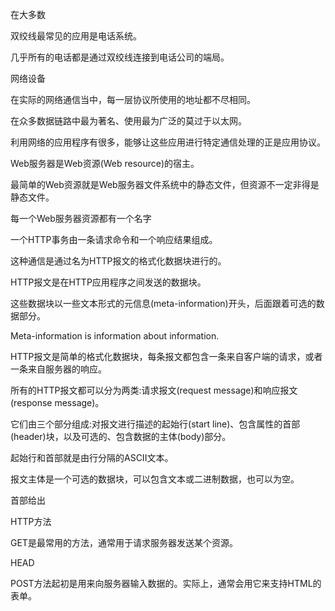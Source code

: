 在大多数

双绞线最常见的应用是电话系统。

几乎所有的电话都是通过双绞线连接到电话公司的端局。

网络设备

在实际的网络通信当中，每一层协议所使用的地址都不尽相同。

在众多数据链路中最为著名、使用最为广泛的莫过于以太网。

利用网络的应用程序有很多，能够让这些应用进行特定通信处理的正是应用协议。

Web服务器是Web资源(Web resource)的宿主。

最简单的Web资源就是Web服务器文件系统中的静态文件，但资源不一定非得是静态文件。

每一个Web服务器资源都有一个名字

一个HTTP事务由一条请求命令和一个响应结果组成。

这种通信是通过名为HTTP报文的格式化数据块进行的。

HTTP报文是在HTTP应用程序之间发送的数据块。

这些数据块以一些文本形式的元信息(meta-information)开头，后面跟着可选的数据部分。

Meta-information is information about information.

HTTP报文是简单的格式化数据块，每条报文都包含一条来自客户端的请求，或者一条来自服务器的响应。

所有的HTTP报文都可以分为两类:请求报文(request message)和响应报文(response message)。

它们由三个部分组成:对报文进行描述的起始行(start line)、包含属性的首部(header)块，以及可选的、包含数据的主体(body)部分。

起始行和首部就是由行分隔的ASCII文本。

报文主体是一个可选的数据块，可以包含文本或二进制数据，也可以为空。

首部给出



HTTP方法

GET是最常用的方法，通常用于请求服务器发送某个资源。

HEAD

POST方法起初是用来向服务器输入数据的。实际上，通常会用它来支持HTML的表单。